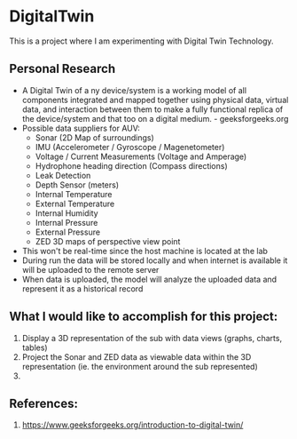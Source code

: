 # DigitalTwin
This is a project where I am experimenting with Digital Twin Technology.

## Personal Research
- A Digital Twin of a ny device/system is a working model of all components integrated and mapped together using physical data, virtual data, and interaction between them to make a fully functional replica of the device/system and that too on a digital medium. - geeksforgeeks.org
- Possible data suppliers for AUV:
    - Sonar (2D Map of surroundings)
    - IMU (Accelerometer / Gyroscope / Magenetometer)
    - Voltage / Current Measurements (Voltage and Amperage)
    - Hydrophone heading direction (Compass directions)
    - Leak Detection
    - Depth Sensor (meters)
    - Internal Temperature
    - External Temperature
    - Internal Humidity
    - Internal Pressure
    - External Pressure
    - ZED 3D maps of perspective view point
- This won't be real-time since the host machine is located at the lab
- During run the data will be stored locally and when internet is available it will be uploaded to the remote server
- When data is uploaded, the model will analyze the uploaded data and represent it as a historical record


## What I would like to accomplish for this project:
1. Display a 3D representation of the sub with data views (graphs, charts, tables)
2. Project the Sonar and ZED data as viewable data within the 3D representation (ie. the environment around the sub represented)
3. 

## References:
1. https://www.geeksforgeeks.org/introduction-to-digital-twin/
